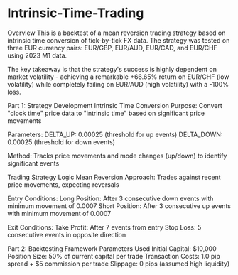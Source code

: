 # Intrinsic-Time-Trading

Overview
This is a backtest of a mean reversion trading strategy based on intrinsic time conversion of tick-by-tick FX data. The strategy was tested on three EUR currency pairs: EUR/GBP, EUR/AUD, EUR/CAD, and EUR/CHF using 2023 M1 data.

The key takeaway is that the strategy's success is highly dependent on market volatility - achieving a remarkable +66.65% return on EUR/CHF (low volatility) while completely failing on EUR/AUD (high volatility) with a -100% loss.

Part 1: Strategy Development
Intrinsic Time Conversion
  Purpose: Convert "clock time" price data to "intrinsic time" based on significant price movements

Parameters:
  DELTA_UP: 0.00025 (threshold for up events)
  DELTA_DOWN: 0.00025 (threshold for down events)

Method: Tracks price movements and mode changes (up/down) to identify significant events

Trading Strategy Logic
  Mean Reversion Approach: Trades against recent price movements, expecting reversals

Entry Conditions:
  Long Position: After 3 consecutive down events with minimum movement of 0.0007
  Short Position: After 3 consecutive up events with minimum movement of 0.0007

Exit Conditions:
  Take Profit: After 7 events from entry
  Stop Loss: 5 consecutive events in opposite direction

Part 2: Backtesting Framework
Parameters Used
  Initial Capital: $10,000
  Position Size: 50% of current capital per trade
  Transaction Costs: 1.0 pip spread + $5 commission per trade
  Slippage: 0 pips (assumed high liquidity)


  
